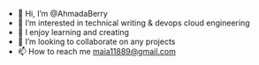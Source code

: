 - 👋 Hi, I’m @AhmadaBerry
- 👀 I’m interested in technical writing & devops cloud engineering
- 🌱 I enjoy learning and creating 
- 💞️ I’m looking to collaborate on any projects
- 📫 How to reach me maia11889@gmail.com

<!---
AhmadaBerry/AhmadaBerry is a ✨ special ✨ repository because its `README.md` (this file) appears on your GitHub profile.
You can click the Preview link to take a look at your changes.
--->
